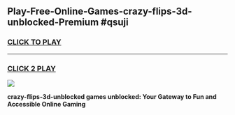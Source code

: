 
## Play-Free-Online-Games-crazy-flips-3d-unblocked-Premium #qsuji
<h3>
<a href="https://premium.freeplayer.one?title=crazy-flips-3d-unblocked&ref=8M">CLICK TO PLAY</a></h3>
<hr>

<h3>
<a href="https://premium.freeplayer.one?title=crazy-flips-3d-unblocked&ref=8M">CLICK 2 PLAY</a>
  
</h3>

<a href="https://premium.freeplayer.one?title=crazy-flips-3d-unblocked&ref=8M"><img src="https://clearcache.store/games.png"></a>


**crazy-flips-3d-unblocked games unblocked: Your Gateway to Fun and Accessible Online Gaming**
